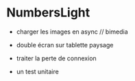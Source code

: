 NumbersLight
========

- charger les images en async // bimedia

- double écran sur tablette paysage
- traiter la perte de connexion
- un test unitaire
